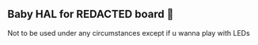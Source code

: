 ## Baby HAL for REDACTED board 🤫


Not to be used under any circumstances except if u wanna play with LEDs
